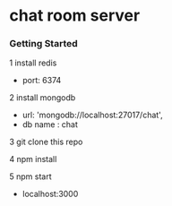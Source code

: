 # chat room server

### Getting Started

1 install redis 
   - port: 6374
   
2 install mongodb 

  - url: 'mongodb://localhost:27017/chat',
  - db name : chat
  
3 git clone this repo 

4 npm install

5 npm start
  
  - localhost:3000


